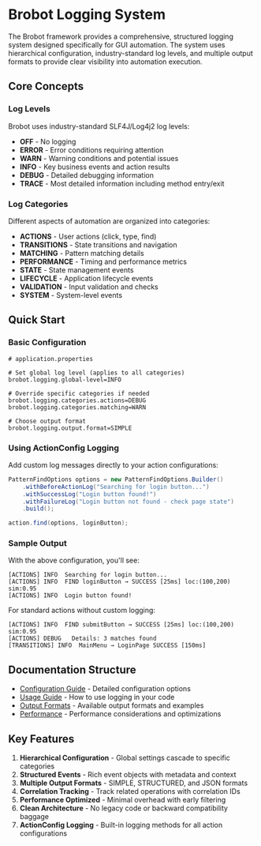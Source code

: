 # Brobot Logging System

The Brobot framework provides a comprehensive, structured logging system designed specifically for GUI automation. The system uses hierarchical configuration, industry-standard log levels, and multiple output formats to provide clear visibility into automation execution.

## Core Concepts

### Log Levels
Brobot uses industry-standard SLF4J/Log4j2 log levels:
- **OFF** - No logging
- **ERROR** - Error conditions requiring attention
- **WARN** - Warning conditions and potential issues
- **INFO** - Key business events and action results
- **DEBUG** - Detailed debugging information
- **TRACE** - Most detailed information including method entry/exit

### Log Categories
Different aspects of automation are organized into categories:
- **ACTIONS** - User actions (click, type, find)
- **TRANSITIONS** - State transitions and navigation
- **MATCHING** - Pattern matching details
- **PERFORMANCE** - Timing and performance metrics
- **STATE** - State management events
- **LIFECYCLE** - Application lifecycle events
- **VALIDATION** - Input validation and checks
- **SYSTEM** - System-level events

## Quick Start

### Basic Configuration

```properties
# application.properties

# Set global log level (applies to all categories)
brobot.logging.global-level=INFO

# Override specific categories if needed
brobot.logging.categories.actions=DEBUG
brobot.logging.categories.matching=WARN

# Choose output format
brobot.logging.output.format=SIMPLE
```

### Using ActionConfig Logging

Add custom log messages directly to your action configurations:

```java
PatternFindOptions options = new PatternFindOptions.Builder()
    .withBeforeActionLog("Searching for login button...")
    .withSuccessLog("Login button found!")
    .withFailureLog("Login button not found - check page state")
    .build();

action.find(options, loginButton);
```

### Sample Output

With the above configuration, you'll see:
```
[ACTIONS] INFO  Searching for login button...
[ACTIONS] INFO  FIND loginButton → SUCCESS [25ms] loc:(100,200) sim:0.95
[ACTIONS] INFO  Login button found!
```

For standard actions without custom logging:
```
[ACTIONS] INFO  FIND submitButton → SUCCESS [25ms] loc:(100,200) sim:0.95
[ACTIONS] DEBUG   Details: 3 matches found
[TRANSITIONS] INFO  MainMenu → LoginPage SUCCESS [150ms]
```

## Documentation Structure

- [Configuration Guide](configuration.md) - Detailed configuration options
- [Usage Guide](usage.md) - How to use logging in your code
- [Output Formats](output-formats.md) - Available output formats and examples
- [Performance](performance.md) - Performance considerations and optimizations

## Key Features

1. **Hierarchical Configuration** - Global settings cascade to specific categories
2. **Structured Events** - Rich event objects with metadata and context
3. **Multiple Output Formats** - SIMPLE, STRUCTURED, and JSON formats
4. **Correlation Tracking** - Track related operations with correlation IDs
5. **Performance Optimized** - Minimal overhead with early filtering
6. **Clean Architecture** - No legacy code or backward compatibility baggage
7. **ActionConfig Logging** - Built-in logging methods for all action configurations